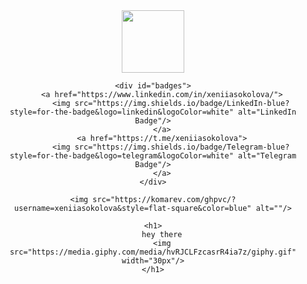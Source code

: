 <div id="header" align="center">
	<img src="https://media.giphy.com/media/M9gbBd9nbDrOTu1Mqx/giphy.gif" width="100"/>

	<div id="badges">
		<a href="https://www.linkedin.com/in/xeniiasokolova/">
			<img src="https://img.shields.io/badge/LinkedIn-blue?style=for-the-badge&logo=linkedin&logoColor=white" alt="LinkedIn Badge"/>
		</a>
		<a href="https://t.me/xeniiasokolova">
			<img src="https://img.shields.io/badge/Telegram-blue?style=for-the-badge&logo=telegram&logoColor=white" alt="Telegram Badge"/>
		</a>
	</div>

	<img src="https://komarev.com/ghpvc/?username=xeniiasokolova&style=flat-square&color=blue" alt=""/>

	<h1>
		hey there
		<img src="https://media.giphy.com/media/hvRJCLFzcasrR4ia7z/giphy.gif" width="30px"/>
	</h1>
</div>
